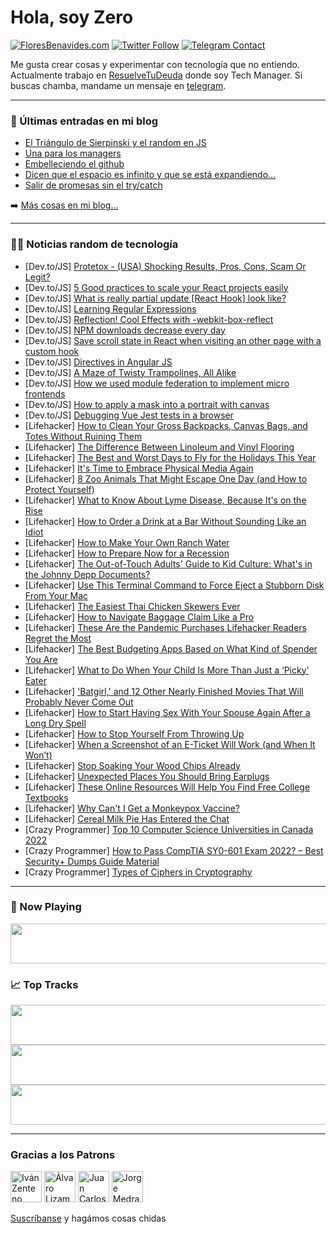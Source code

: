 # Hola, soy Zero

[![FloresBenavides.com](https://img.shields.io/website?down_message=oops&label=MiBlog&style=for-the-badge&up_message=online&url=https%3A%2F%2Ffloresbenavides.com)](https://floresbenavides.com) [![Twitter Follow](https://img.shields.io/twitter/follow/ZeroDragon?color=%231DA1F2&label=Follow&logo=twitter&logoColor=ffffff&style=for-the-badge)](https://twitter.com/zerodragon) [![Telegram Contact](https://img.shields.io/badge/escr%C3%ADbeme-ZeroDragon-%2326A5E4?style=for-the-badge&logo=telegram)](https://t.me/zerodragon)

Me gusta crear cosas y experimentar con tecnología que no entiendo.
Actualmente trabajo en [ResuelveTuDeuda](http://github.com/resuelve) donde soy Tech Manager.
Si buscas chamba, mandame un mensaje en [telegram](https://t.me/zerodragon).

---

### 📕 Últimas entradas en mi blog
<!-- BLOG-POST-LIST:START -->
- [El Triángulo de Sierpinski y el random en JS](https://floresbenavides.com/el-triangulo-de-sierpinski-y-el-random-en-js/)
- [Una para los managers](https://floresbenavides.com/una-para-los-managers/)
- [Embelleciendo el github](https://floresbenavides.com/embelleciendo-el-github/)
- [Dicen que el espacio es infinito y que se está expandiendo…](https://floresbenavides.com/dicen-que-el-espacio-es-infinito-y-que-se-esta-expandiendo/)
- [Salir de promesas sin el try/catch](https://floresbenavides.com/salir-de-promesas-sin-el-try-catch/)
<!-- BLOG-POST-LIST:END -->

➡️ [Más cosas en mi blog...](https://floresbenavides.com)

---

### 👨‍💻 Noticias random de tecnología
<!-- TECH-POSTS:START -->
- [Dev.to/JS] [Protetox - &lpar;USA&rpar; Shocking Results, Pros, Cons, Scam Or Legit?](https://dev.to/protetoxinfo/protetox-usa-shocking-results-pros-cons-scam-or-legit-3ic)
- [Dev.to/JS] [5 Good practices to scale your React projects easily](https://dev.to/jeffreythecoder/5-good-practices-to-scale-your-react-projects-3jnb)
- [Dev.to/JS] [What is really partial update [React Hook] look like?](https://dev.to/hillliu/react-usepartialrender-hook-3m0n)
- [Dev.to/JS] [Learning Regular Expressions](https://dev.to/virgomoon/learning-regular-expressions-45p3)
- [Dev.to/JS] [Reflection! Cool Effects with -webkit-box-reflect](https://dev.to/chokcoco/reflection-cool-effects-with-webkit-box-reflect-dpl)
- [Dev.to/JS] [NPM downloads decrease every day](https://dev.to/610470416/npm-downloads-decrease-every-day-226m)
- [Dev.to/JS] [Save scroll state in React when visiting an other page with a custom hook](https://dev.to/renegadedev/save-scroll-state-in-react-when-visiting-other-page-with-a-custom-hook-57nk)
- [Dev.to/JS] [Directives in Angular JS](https://dev.to/shaikhkamran/directives-in-angular-js-1e22)
- [Dev.to/JS] [A Maze of Twisty Trampolines, All Alike](https://dev.to/rmion/a-maze-of-twisty-trampolines-all-alike-2hdp)
- [Dev.to/JS] [How we used module federation to implement micro frontends](https://dev.to/kerryconvery/module-federation-learnings-37oi)
- [Dev.to/JS] [How to apply a mask into a portrait with canvas](https://dev.to/arnosolo/how-to-apply-a-mask-into-a-portrait-with-canvas-2o5g)
- [Dev.to/JS] [Debugging Vue Jest tests in a browser](https://dev.to/thejaredwilcurt/debugging-vue-jest-tests-in-a-browser-1m25)
- [Lifehacker] [How to Clean Your Gross Backpacks, Canvas Bags, and Totes Without Ruining Them](https://lifehacker.com/how-to-clean-your-gross-backpacks-canvas-bags-and-tot-1849379778)
- [Lifehacker] [The Difference Between Linoleum and Vinyl Flooring](https://lifehacker.com/the-difference-between-linoleum-and-vinyl-flooring-1849379646)
- [Lifehacker] [The Best and Worst Days to Fly for the Holidays This Year](https://lifehacker.com/the-best-and-worst-days-to-fly-for-the-holidays-this-ye-1849379429)
- [Lifehacker] [It&#39;s Time to Embrace Physical Media Again](https://lifehacker.com/its-time-to-embrace-physical-media-again-1849378610)
- [Lifehacker] [8 Zoo Animals That Might Escape One Day &lpar;and How to Protect Yourself&rpar;](https://lifehacker.com/8-zoo-animals-that-might-escape-one-day-and-how-to-pro-1849377974)
- [Lifehacker] [What to Know About Lyme Disease, Because It&#39;s on the Rise](https://lifehacker.com/what-to-know-about-lyme-disease-because-its-on-the-ris-1849377916)
- [Lifehacker] [How to Order a Drink at a Bar Without Sounding Like an Idiot](https://lifehacker.com/how-to-order-a-drink-at-a-bar-without-sounding-like-an-1849377231)
- [Lifehacker] [How to Make Your Own Ranch Water](https://lifehacker.com/how-to-make-your-own-ranch-water-1849377458)
- [Lifehacker] [How to Prepare Now for a Recession](https://lifehacker.com/how-to-prepare-now-for-a-recession-1849377526)
- [Lifehacker] [The Out-of-Touch Adults&#39; Guide to Kid Culture: What&#39;s in the Johnny Depp Documents?](https://lifehacker.com/the-out-of-touch-adults-guide-to-kid-culture-whats-in-1849377293)
- [Lifehacker] [Use This Terminal Command to Force Eject a Stubborn Disk From Your Mac](https://lifehacker.com/use-this-terminal-command-to-force-eject-a-stubborn-dis-1849376498)
- [Lifehacker] [The Easiest Thai Chicken Skewers Ever](https://lifehacker.com/the-easiest-thai-chicken-skewers-ever-1849376133)
- [Lifehacker] [How to Navigate Baggage Claim Like a Pro](https://lifehacker.com/how-to-navigate-baggage-claim-like-a-pro-1849376710)
- [Lifehacker] [These Are the Pandemic Purchases Lifehacker Readers Regret the Most](https://lifehacker.com/these-are-the-pandemic-purchases-lifehacker-readers-reg-1849372997)
- [Lifehacker] [The Best Budgeting Apps Based on What Kind of Spender You Are](https://lifehacker.com/the-best-budgeting-apps-based-on-what-kind-of-spender-y-1849375309)
- [Lifehacker] [What to Do When Your Child Is More Than Just a ‘Picky’ Eater](https://lifehacker.com/what-to-do-when-your-child-is-more-than-just-a-picky-1849374352)
- [Lifehacker] [&#39;Batgirl,&#39; and 12 Other Nearly Finished Movies That Will Probably Never Come Out](https://lifehacker.com/batgirl-and-12-other-fully-finished-movies-that-will-p-1849373827)
- [Lifehacker] [How to Start Having Sex With Your Spouse Again After a Long Dry Spell](https://lifehacker.com/how-to-start-having-sex-again-with-your-spouse-after-a-1849373681)
- [Lifehacker] [How to Stop Yourself From Throwing Up](https://lifehacker.com/how-to-stop-yourself-from-throwing-up-1849372887)
- [Lifehacker] [When a Screenshot of an E-Ticket Will Work &lpar;and When It Won’t&rpar;](https://lifehacker.com/when-a-screenshot-of-an-e-ticket-will-work-and-when-it-1849372189)
- [Lifehacker] [Stop Soaking Your Wood Chips Already](https://lifehacker.com/stop-soaking-your-wood-chips-already-1849372495)
- [Lifehacker] [Unexpected Places You Should Bring Earplugs](https://lifehacker.com/unexpected-places-you-should-bring-earplugs-1849372699)
- [Lifehacker] [These Online Resources Will Help You Find Free College Textbooks](https://lifehacker.com/these-online-resources-will-help-you-find-free-college-1849372320)
- [Lifehacker] [Why Can&#39;t I Get a Monkeypox Vaccine?](https://lifehacker.com/why-cant-i-get-a-monkeypox-vaccine-1849371721)
- [Lifehacker] [Cereal Milk Pie Has Entered the Chat](https://lifehacker.com/feed-your-inner-child-this-cereal-milk-cream-pie-1849372049)
- [Crazy Programmer] [Top 10 Computer Science Universities in Canada 2022](https://www.thecrazyprogrammer.com/2022/07/computer-science-universities-in-canada.html)
- [Crazy Programmer] [How to Pass CompTIA SY0-601 Exam 2022? – Best Security+ Dumps Guide Material](https://www.thecrazyprogrammer.com/2022/07/how-to-pass-comptia-sy0-601-exam-2022.html)
- [Crazy Programmer] [Types of Ciphers in Cryptography](https://www.thecrazyprogrammer.com/2022/07/types-of-ciphers-in-cryptography.html)<!-- TECH-POSTS:END -->

---

### 🎵 Now Playing
<a href="https://spotify-now-playing-dun.vercel.app/now-playing?open"><img src="https://spotify-now-playing-dun.vercel.app/now-playing" width="540" height="64"></a>

### 📈 Top Tracks
<a href="https://spotify-now-playing-dun.vercel.app/top-tracks?i=1&open"><img src="https://spotify-now-playing-dun.vercel.app/top-tracks?i=1" width="540" height="64"></a>
<a href="https://spotify-now-playing-dun.vercel.app/top-tracks?i=2&open"><img src="https://spotify-now-playing-dun.vercel.app/top-tracks?i=2" width="540" height="64"></a>
<a href="https://spotify-now-playing-dun.vercel.app/top-tracks?i=3&open"><img src="https://spotify-now-playing-dun.vercel.app/top-tracks?i=3" width="540" height="64"></a>

---

### Gracias a los Patrons
[<img src="https://avatars.githubusercontent.com/u/243380?v=4" alt="Iván Zenteno" width="50px">](https://github.com/k001) [<img src="https://avatars.githubusercontent.com/u/19955639?v=4" alt="Álvaro Lizama" width="50px">](https://github.com/alvarolizama) [<img src="https://avatars.githubusercontent.com/u/2718753?v=4" alt="Juan Carlos Ruiz" width="50px">](https://github.com/JuanCrg90) [<img src="https://avatars.githubusercontent.com/u/37025?v=4" alt="Jorge Medrano" width="50px">](https://github.com/h1pp1e) 

[Suscríbanse](https://www.patreon.com/zerodragon) y hagámos cosas chidas
